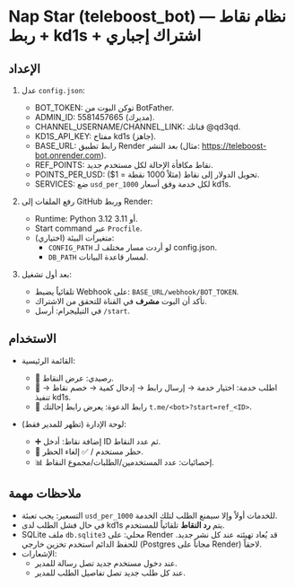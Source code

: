 # Nap Star (teleboost_bot) — نظام نقاط + ربط kd1s + اشتراك إجباري

## الإعداد
1) عدل `config.json`:
   - BOT_TOKEN: توكن البوت من BotFather.
   - ADMIN_ID: 5581457665 (مديرك).
   - CHANNEL_USERNAME/CHANNEL_LINK: قناتك @qd3qd.
   - KD1S_API_KEY: مفتاح kd1s (جاهز).
   - BASE_URL: رابط تطبيق Render بعد النشر (مثال: https://teleboost-bot.onrender.com).
   - REF_POINTS: نقاط مكافأة الإحالة لكل مستخدم جديد.
   - POINTS_PER_USD: تحويل الدولار إلى نقاط (مثلاً 1000 نقطة = 1$).
   - SERVICES: ضع `usd_per_1000` لكل خدمة وفق أسعار kd1s.

2) رفع الملفات إلى GitHub وربط Render:
   - Runtime: Python 3.12 أو 3.11.
   - Start command عبر `Procfile`.
   - متغيرات البيئة (اختياري): 
     - `CONFIG_PATH` لو أردت مسار مختلف لـ config.json.
     - `DB_PATH` لمسار قاعدة البيانات.

3) بعد أول تشغيل:
   - تلقائياً يضبط Webhook على: `BASE_URL/webhook/BOT_TOKEN`.
   - تأكد أن البوت **مشرف** في القناة للتحقق من الاشتراك.
   - في التيليجرام: أرسل `/start`.

## الاستخدام
- القائمة الرئيسية:
  - 🎁 رصيدي: عرض النقاط.
  - 🛒 اطلب خدمة: اختيار خدمة → إرسال رابط → إدخال كمية → خصم نقاط → تنفيذ kd1s.
  - 🔗 رابط الدعوة: يعرض رابط إحالتك `t.me/<bot>?start=ref_<ID>`.

- لوحة الإدارة (تظهر للمدير فقط):
  - ➕ إضافة نقاط: أدخل ID ثم عدد النقاط.
  - 🚫 حظر مستخدم / ✅ إلغاء الحظر.
  - 📊 إحصائيات: عدد المستخدمين/الطلبات/مجموع النقاط.

## ملاحظات مهمة
- التسعير: يجب تعبئة `usd_per_1000` للخدمات أولاً وإلا سيمنع الطلب لتلك الخدمة.
- في حال فشل الطلب لدى kd1s يتم **رد النقاط** تلقائياً للمستخدم.
- SQLite ملف `db.sqlite3` محلي: على Render قد يُعاد تهيئته عند كل نشر جديد. للحفظ الدائم استخدم تخزين خارجي (Postgres مجاناً على Render) لاحقاً.
- الإشعارات:
  - عند دخول مستخدم جديد تصل رسالة للمدير.
  - عند كل طلب جديد تصل تفاصيل الطلب للمدير.
